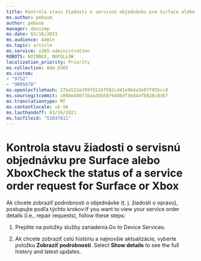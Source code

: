 ```yaml
---
title: Kontrola stavu žiadosti o servisnú objednávku pre Surface alebo Xbox
ms.author: pebaum
author: pebaum
manager: dansimp
ms.date: 03/16/2021
ms.audience: Admin
ms.topic: article
ms.service: o365-administration
ROBOTS: NOINDEX, NOFOLLOW
localization_priority: Priority
ms.collection: Adm_O365
ms.custom:
- "9752"
- "9005678"
ms.openlocfilehash: 27ba522e299f552df582cd41e964a3e97f455cc8
ms.sourcegitcommit: c08bed4071baa3bb5879496df3ed44fb828c8367
ms.translationtype: MT
ms.contentlocale: sk-SK
ms.lasthandoff: 03/19/2021
ms.locfileid: "51037611"
---
```

# <a name="check-the-status-of-a-service-order-request-for-surface-or-xbox"></a><span data-ttu-id="f862e-102">Kontrola stavu žiadosti o servisnú objednávku pre Surface alebo Xbox</span><span class="sxs-lookup"><span data-stu-id="f862e-102">Check the status of a service order request for Surface or Xbox</span></span>

<span data-ttu-id="f862e-103">Ak chcete zobraziť podrobnosti o objednávke (t. j. žiadosti o opravu), postupujte podľa týchto krokov:</span><span class="sxs-lookup"><span data-stu-id="f862e-103">If you want to view your service order details (i.e., repair requests), follow these steps:</span></span>

1. <span data-ttu-id="f862e-104">Prejdite na položky služby zariadenia.</span><span class="sxs-lookup"><span data-stu-id="f862e-104">Go to Device Services.</span></span>

1. <span data-ttu-id="f862e-105">Ak chcete zobraziť celú históriu a najnovšie aktualizácie, vyberte položku **Zobraziť podrobnosti** .</span><span class="sxs-lookup"><span data-stu-id="f862e-105">Select **Show details** to see the full history and latest updates.</span></span>

